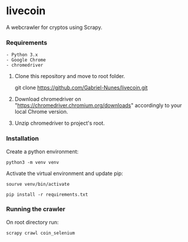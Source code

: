 # livecoin

A webcrawler for cryptos using Scrapy.

### Requirements

    - Python 3.x
    - Google Chrome
    - chromedriver

1. Clone this repository and move to root folder.

    git clone https://github.com/Gabriel-Nunes/livecoin.git

2. Download chromedriver on "https://chromedriver.chromium.org/downloads" accordingly to your local Chrome version.

3. Unzip chromedriver to project's root.

### Installation

Create a python environment:

    python3 -m venv venv

Activate the virtual environment and update pip:

    sourve venv/bin/activate
    
    pip install -r requirements.txt

### Running the crawler

On root directory run:

    scrapy crawl coin_selenium